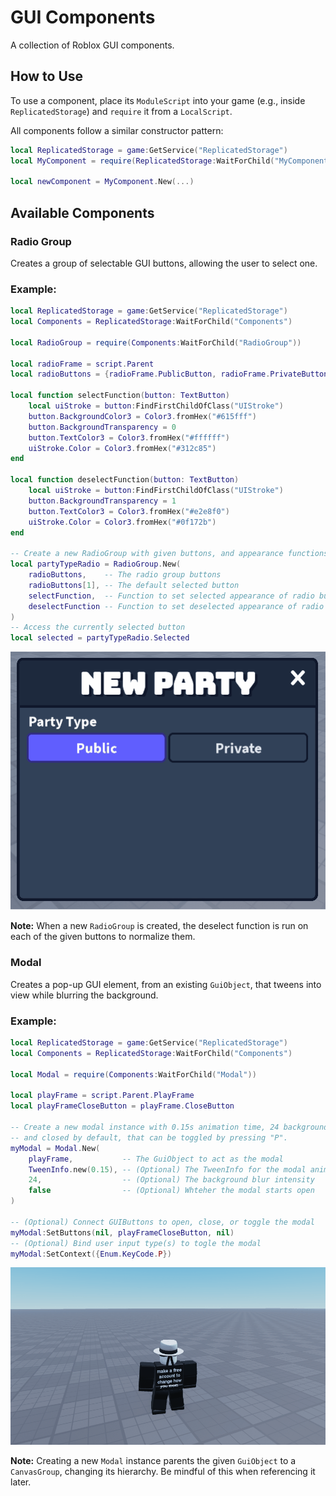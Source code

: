 # GUI Components

A collection of Roblox GUI components.

## How to Use

To use a component, place its `ModuleScript` into your game (e.g., inside `ReplicatedStorage`) and `require` it from a `LocalScript`.

All components follow a similar constructor pattern:

```lua
local ReplicatedStorage = game:GetService("ReplicatedStorage")
local MyComponent = require(ReplicatedStorage:WaitForChild("MyComponent"))

local newComponent = MyComponent.New(...)
```

## Available Components

### Radio Group

Creates a group of selectable GUI buttons, allowing the user to select one.

### Example:

```lua
local ReplicatedStorage = game:GetService("ReplicatedStorage")
local Components = ReplicatedStorage:WaitForChild("Components")

local RadioGroup = require(Components:WaitForChild("RadioGroup"))

local radioFrame = script.Parent
local radioButtons = {radioFrame.PublicButton, radioFrame.PrivateButton}

local function selectFunction(button: TextButton)
	local uiStroke = button:FindFirstChildOfClass("UIStroke")
	button.BackgroundColor3 = Color3.fromHex("#615fff")
	button.BackgroundTransparency = 0
	button.TextColor3 = Color3.fromHex("#ffffff")
	uiStroke.Color = Color3.fromHex("#312c85")
end

local function deselectFunction(button: TextButton)
	local uiStroke = button:FindFirstChildOfClass("UIStroke")
	button.BackgroundTransparency = 1
	button.TextColor3 = Color3.fromHex("#e2e8f0")
	uiStroke.Color = Color3.fromHex("#0f172b")
end

-- Create a new RadioGroup with given buttons, and appearance functions
local partyTypeRadio = RadioGroup.New(
	radioButtons,    -- The radio group buttons
	radioButtons[1], -- The default selected button
	selectFunction,  -- Function to set selected appearance of radio button
	deselectFunction -- Function to set deselected appearance of radio button
)
-- Access the currently selected button
local selected = partyTypeRadio.Selected
```

![RadioGroup-example.gif](./examples/images/RadioGroup-example.gif)

**Note:** When a new `RadioGroup` is created, the deselect function is run on each of the given buttons to normalize them.

### Modal

Creates a pop-up GUI element, from an existing `GuiObject`, that tweens into view while blurring the background.

### Example:

```lua
local ReplicatedStorage = game:GetService("ReplicatedStorage")
local Components = ReplicatedStorage:WaitForChild("Components")

local Modal = require(Components:WaitForChild("Modal"))

local playFrame = script.Parent.PlayFrame
local playFrameCloseButton = playFrame.CloseButton

-- Create a new modal instance with 0.15s animation time, 24 background blur,
-- and closed by default, that can be toggled by pressing "P".
myModal = Modal.New(
    playFrame,           -- The GuiObject to act as the modal
    TweenInfo.new(0.15), -- (Optional) The TweenInfo for the modal animation
    24,                  -- (Optional) The background blur intensity
    false                -- (Optional) Whteher the modal starts open
)

-- (Optional) Connect GUIButtons to open, close, or toggle the modal
myModal:SetButtons(nil, playFrameCloseButton, nil)
-- (Optional) Bind user input type(s) to togle the modal
myModal:SetContext({Enum.KeyCode.P})
```

![Modal-example.gif](./examples/images/Modal-example.gif)

**Note:** Creating a new `Modal` instance parents the given `GuiObject` to a `CanvasGroup`, changing its hierarchy. Be mindful of this when referencing it later.
